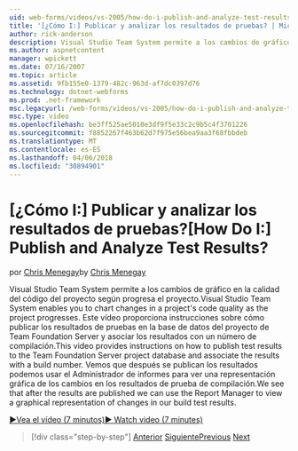 ```yaml
---
uid: web-forms/videos/vs-2005/how-do-i-publish-and-analyze-test-results
title: '[¿Cómo I:] Publicar y analizar los resultados de pruebas? | Microsoft Docs'
author: rick-anderson
description: Visual Studio Team System permite a los cambios de gráfico en la calidad del código del proyecto según progresa el proyecto. Este vídeo proporciona instrucciones sobre cómo Publ....
ms.author: aspnetcontent
manager: wpickett
ms.date: 07/16/2007
ms.topic: article
ms.assetid: 9fb155e0-1379-482c-963d-af7dc0397d76
ms.technology: dotnet-webforms
ms.prod: .net-framework
msc.legacyurl: /web-forms/videos/vs-2005/how-do-i-publish-and-analyze-test-results
msc.type: video
ms.openlocfilehash: be3ff525ae5010e3df9f5e33c2c9b5c4f3701226
ms.sourcegitcommit: f8852267f463b62d7f975e56bea9aa3f68fbbdeb
ms.translationtype: MT
ms.contentlocale: es-ES
ms.lasthandoff: 04/06/2018
ms.locfileid: "30894901"
---
```

<a name="how-do-i-publish-and-analyze-test-results"></a><span data-ttu-id="ed7aa-105">[¿Cómo I:] Publicar y analizar los resultados de pruebas?</span><span class="sxs-lookup"><span data-stu-id="ed7aa-105">[How Do I:] Publish and Analyze Test Results?</span></span>
====================
<span data-ttu-id="ed7aa-106">por [Chris Menegay](https://twitter.com/CMenegay)</span><span class="sxs-lookup"><span data-stu-id="ed7aa-106">by [Chris Menegay](https://twitter.com/CMenegay)</span></span>

<span data-ttu-id="ed7aa-107">Visual Studio Team System permite a los cambios de gráfico en la calidad del código del proyecto según progresa el proyecto.</span><span class="sxs-lookup"><span data-stu-id="ed7aa-107">Visual Studio Team System enables you to chart changes in a project's code quality as the project progresses.</span></span> <span data-ttu-id="ed7aa-108">Este vídeo proporciona instrucciones sobre cómo publicar los resultados de pruebas en la base de datos del proyecto de Team Foundation Server y asociar los resultados con un número de compilación.</span><span class="sxs-lookup"><span data-stu-id="ed7aa-108">This video provides instructions on how to publish test results to the Team Foundation Server project database and associate the results with a build number.</span></span> <span data-ttu-id="ed7aa-109">Vemos que después se publican los resultados podemos usar el Administrador de informes para ver una representación gráfica de los cambios en los resultados de prueba de compilación.</span><span class="sxs-lookup"><span data-stu-id="ed7aa-109">We see that after the results are published we can use the Report Manager to view a graphical representation of changes in our build test results.</span></span>

[<span data-ttu-id="ed7aa-110">&#9654;Vea el vídeo (7 minutos)</span><span class="sxs-lookup"><span data-stu-id="ed7aa-110">&#9654; Watch video (7 minutes)</span></span>](https://channel9.msdn.com/Blogs/ASP-NET-Site-Videos/how-do-i-publish-and-analyze-test-results)

> [!div class="step-by-step"]
> <span data-ttu-id="ed7aa-111">[Anterior](how-do-i-use-generic-tests.md)
> [Siguiente](how-do-i-discover-application-changes-prior-to-deployment.md)</span><span class="sxs-lookup"><span data-stu-id="ed7aa-111">[Previous](how-do-i-use-generic-tests.md)
[Next](how-do-i-discover-application-changes-prior-to-deployment.md)</span></span>
